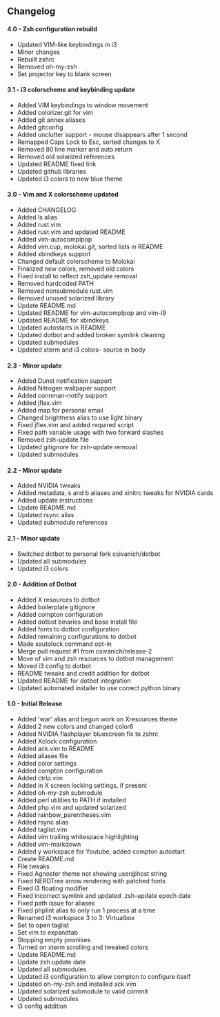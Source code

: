 Changelog
-----

#### 4.0 - Zsh configuration rebuild

- Updated VIM-like keybindings in i3
- Minor changes
- Rebuilt zshrc
- Removed oh-my-zsh
- Set projector key to blank screen

#### 3.1 - i3 colorscheme and keybinding update

- Added VIM keybindings to window movement
- Added colorizer.git for vim
- Added git annex aliases
- Added gitconfig
- Added unclutter support - mouse disappears after 1 second
- Remapped Caps Lock to Esc, sorted changes to X
- Removed 80 line marker and auto return
- Removed old solarized references
- Updated README fixed link
- Updated github libraries
- Updated i3 colors to new blue theme

#### 3.0 - Vim and X colorscheme updated

- Added CHANGELOG
- Added ls alias
- Added rust.vim
- Added rust.vim and updated README
- Added vim-autocomplpop
- Added vim.cup, molokai.git, sorted lists in README
- Added xbindkeys support
- Changed default colorscheme to Molokai
- Finalized new colors, removed old colors
- Fixed install to reflect zsh_update removal
- Removed hardcoded PATH
- Removed nonsubmodule rust.vim
- Removed unused solarized library
- Update README.md
- Updated README for vim-autocomplpop and vim-l9
- Updated README for xbindkeys
- Updated autostarts in README
- Updated dotbot and added broken symlink cleaning
- Updated submodules
- Updated xterm and i3 colors- source in body

#### 2.3 - Minor update

- Added Dunst notification support
- Added Nitrogen wallpaper support
- Added connman-notify support
- Added jflex.vim
- Added map for personal email
- Changed brightness alias to use light binary
- Fixed jflex.vim and added required script
- Fixed path variable usage with two forward slashes
- Removed zsh-update file
- Updated gitignore for zsh-update removal
- Updated submodules

#### 2.2 - Minor update

- Added NVIDIA tweaks
- Added metadata, s and b aliases and xinitrc tweaks for NVIDIA cards
- Added update instructions
- Update README.md
- Updated rsync alias
- Updated submodule references

#### 2.1 - Minor update

- Switched dotbot to personal fork csivanich/dotbot
- Updated all submodules
- Updated i3 colors

#### 2.0 - Addition of Dotbot

- Added X resources to dotbot
- Added boilerplate gitignore
- Added compton configuration
- Added dotbot binaries and base install file
- Added fonts to dotbot configuration
- Added remaining configurations to dotbot
- Made xautolock command opt-in
- Merge pull request #1 from csivanich/release-2
- Move of vim and zsh resources to dotbot management
- Moved i3 config to dotbot
- README tweaks and credit addition for dotbot
- Updated README for dotbot integration
- Updated automated installer to use correct python binary

#### 1.0 - Initial Release

- Added 'war' alias and begun work on Xresources theme
- Added 2 new colors and changed color6
- Added NVIDIA flashplayer bluescreen fix to zshrc
- Added Xclock configuration
- Added ack.vim to README
- Added aliases file
- Added color settings
- Added compton configuration
- Added ctrlp.vim
- Added in X screen locking settings, if present
- Added oh-my-zsh submodule
- Added perl utilities to PATH if installed
- Added php.vim and updated solarized
- Added rainbow_parentheses.vim
- Added rsync alias
- Added taglist.vim
- Added vim trailing whitespace highlighting
- Added vim-markdown
- Added y workspace for Youtube, added compton autostart
- Create README.md
- File tweaks
- Fixed Agnoster theme not showing user@host string
- Fixed NERDTree arrow rendering with patched fonts
- Fixed i3 floating modifier
- Fixed incorrect symlink and updated .zsh-update epoch date
- Fixed path issue for aliases
- Fixed phplint alias to only run 1 process at a time
- Renamed i3 workspace 3 to 3: Virtualbox
- Set <TAB> to open taglist
- Set vim to expandtab
- Stopping empty promises
- Turned on xterm scrolling and tweaked colors
- Update README.md
- Update zsh update date
- Updated all submodules
- Updated i3 configuration to allow compton to configure itself
- Updated oh-my-zsh and installed ack.vim
- Updated solarized submodule to valid commit
- Updated submodules
- i3 config addition
